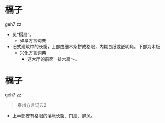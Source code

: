 # 槅子
geh7 zz
+ 见“槅扇”。
  * 如皋方言词典
+ 旧式建筑中的长窗，上部由细木条拼成格眼，内糊白纸或嵌明角。下部为木板
  * 兴化方言词典
    - 这大厅的前面一排六扇～。

# 槅子
geh7 zz
> 泰州方言词典2
- 上半部安有格眼的落地长窗、门扇、屏风。
